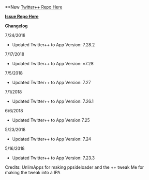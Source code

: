 **New [Twitter++ Repo Here](https://github.com/JMccormick264/TwitterPP)

**[Issue Repo Here](https://github.com/eni9889/TW-PP-Issues)**

**Changelog**

7/24/2018

 - Updated Twitter++ to App Version: 7.28.2

7/17/2018

 - Updated Twitter++ to App Version: v7.28

7/5/2018

 - Updated Twitter++ to App Version: 7.27

7/1/2018

 - Updated Twitter++ to App Version: 7.26.1

6/6/2018

 - Updated Twitter++ to App Version 7.25

5/23/2018

 - Updated Twitter++ to App Version: 7.24

5/16/2018

 - Updated Twitter++ to App Version: 7.23.3


Credits:
UnlimApps for making ppsideloader and the ++ tweak
Me for making the tweak into a IPA
